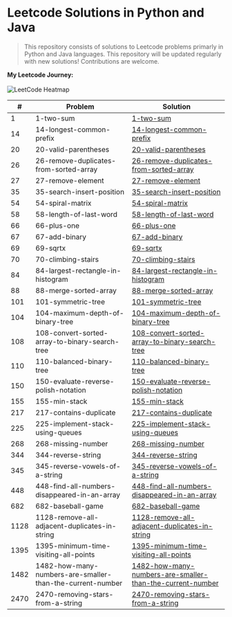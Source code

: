 # Leetcode Solutions in Python and Java

> This repository consists of solutions to Leetcode problems primarly in  Python and Java languages. This repository will be updated regularly with new solutions! Contributions are welcome.

**My Leetcode Journey:**<br><br>
![LeetCode Heatmap](https://leetcard.jacoblin.cool/Sivaani_Janaswamy?theme=dark&font=syne&ext=heatmap)

<!-- START_TABLE -->
| # | Problem | Solution |
|---|----------|----------|
| 1 | 1-two-sum | [1-two-sum](1-two-sum) |
| 14 | 14-longest-common-prefix | [14-longest-common-prefix](14-longest-common-prefix) |
| 20 | 20-valid-parentheses | [20-valid-parentheses](20-valid-parentheses) |
| 26 | 26-remove-duplicates-from-sorted-array | [26-remove-duplicates-from-sorted-array](26-remove-duplicates-from-sorted-array) |
| 27 | 27-remove-element | [27-remove-element](27-remove-element) |
| 35 | 35-search-insert-position | [35-search-insert-position](35-search-insert-position) |
| 54 | 54-spiral-matrix | [54-spiral-matrix](54-spiral-matrix) |
| 58 | 58-length-of-last-word | [58-length-of-last-word](58-length-of-last-word) |
| 66 | 66-plus-one | [66-plus-one](66-plus-one) |
| 67 | 67-add-binary | [67-add-binary](67-add-binary) |
| 69 | 69-sqrtx | [69-sqrtx](69-sqrtx) |
| 70 | 70-climbing-stairs | [70-climbing-stairs](70-climbing-stairs) |
| 84 | 84-largest-rectangle-in-histogram | [84-largest-rectangle-in-histogram](84-largest-rectangle-in-histogram) |
| 88 | 88-merge-sorted-array | [88-merge-sorted-array](88-merge-sorted-array) |
| 101 | 101-symmetric-tree | [101-symmetric-tree](101-symmetric-tree) |
| 104 | 104-maximum-depth-of-binary-tree | [104-maximum-depth-of-binary-tree](104-maximum-depth-of-binary-tree) |
| 108 | 108-convert-sorted-array-to-binary-search-tree | [108-convert-sorted-array-to-binary-search-tree](108-convert-sorted-array-to-binary-search-tree) |
| 110 | 110-balanced-binary-tree | [110-balanced-binary-tree](110-balanced-binary-tree) |
| 150 | 150-evaluate-reverse-polish-notation | [150-evaluate-reverse-polish-notation](150-evaluate-reverse-polish-notation) |
| 155 | 155-min-stack | [155-min-stack](155-min-stack) |
| 217 | 217-contains-duplicate | [217-contains-duplicate](217-contains-duplicate) |
| 225 | 225-implement-stack-using-queues | [225-implement-stack-using-queues](225-implement-stack-using-queues) |
| 268 | 268-missing-number | [268-missing-number](268-missing-number) |
| 344 | 344-reverse-string | [344-reverse-string](344-reverse-string) |
| 345 | 345-reverse-vowels-of-a-string | [345-reverse-vowels-of-a-string](345-reverse-vowels-of-a-string) |
| 448 | 448-find-all-numbers-disappeared-in-an-array | [448-find-all-numbers-disappeared-in-an-array](448-find-all-numbers-disappeared-in-an-array) |
| 682 | 682-baseball-game | [682-baseball-game](682-baseball-game) |
| 1128 | 1128-remove-all-adjacent-duplicates-in-string | [1128-remove-all-adjacent-duplicates-in-string](1128-remove-all-adjacent-duplicates-in-string) |
| 1395 | 1395-minimum-time-visiting-all-points | [1395-minimum-time-visiting-all-points](1395-minimum-time-visiting-all-points) |
| 1482 | 1482-how-many-numbers-are-smaller-than-the-current-number | [1482-how-many-numbers-are-smaller-than-the-current-number](1482-how-many-numbers-are-smaller-than-the-current-number) |
| 2470 | 2470-removing-stars-from-a-string | [2470-removing-stars-from-a-string](2470-removing-stars-from-a-string) |
<!-- END_TABLE -->